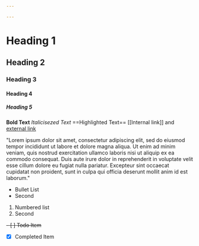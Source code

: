 ```yaml
---

---
```

# Heading 1
## Heading 2
### Heading 3
#### Heading 4
##### Heading 5
**Bold Text**
*Italicisezed Text*
==Highlighted Text==
[[Internal link]] and [external link](google.com)

"Lorem ipsum dolor sit amet, consectetur adipiscing elit, sed do eiusmod tempor incididunt ut labore et dolore magna aliqua. Ut enim ad minim veniam, quis nostrud exercitation ullamco laboris nisi ut aliquip ex ea commodo consequat. Duis aute irure dolor in reprehenderit in voluptate velit esse cillum dolore eu fugiat nulla pariatur. Excepteur sint occaecat cupidatat non proident, sunt in culpa qui officia deserunt mollit anim id est laborum."

- Bullet List
- Second


1. Numbered list
2. Second 


<del>- [ ] Todo Item</del>
- [x] Completed Item

